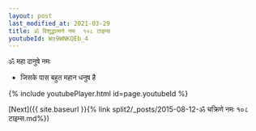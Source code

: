 ```yaml
---
layout: post
last_modified_at: 2021-03-29
title: ॐ विशुद्धात्मने नमः  १०८ टाइम्स
youtubeId: Wn9WNKQEb_4
---
```

 
 
 ॐ महा दानुषे नमः  
 
 -  जिसके पास बहुत महान धनुष है 
 
  
 
  
 
 
 
 
 
 


{% include youtubePlayer.html id=page.youtubeId %}
 
[Next]({{ site.baseurl }}{% link  split2/_posts/2015-08-12-ॐ चक्रिणे नमः १०८ टाइम्स.md%})
 
